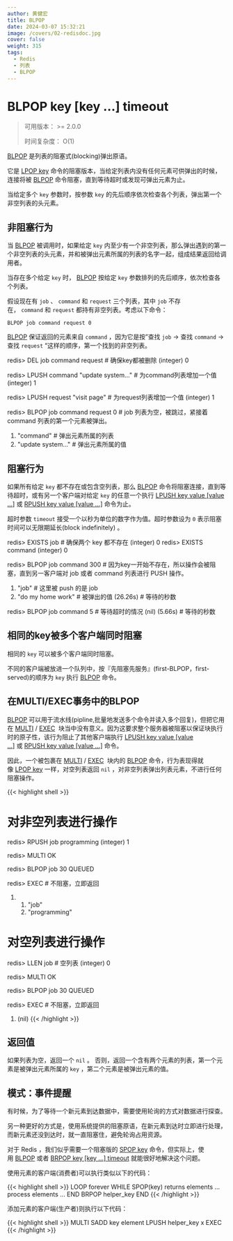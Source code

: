 ```yaml
---
author: 黄健宏
title: BLPOP
date: 2024-03-07 15:32:21
image: /covers/02-redisdoc.jpg
cover: false
weight: 315
tags:
  - Redis
  - 列表
  - BLPOP
---
```


# BLPOP key [key …] timeout

> 可用版本： >= 2.0.0
> 
> 时间复杂度： O(1)

[BLPOP](https://bookstack.xnzone.eu.org/02-redisdoc/03-list/15-blpop/) 是列表的阻塞式(blocking)弹出原语。

它是 [LPOP key](https://bookstack.xnzone.eu.org/02-redisdoc/03-list/05-lpop/) 命令的阻塞版本，当给定列表内没有任何元素可供弹出的时候，连接将被 [BLPOP](https://bookstack.xnzone.eu.org/02-redisdoc/03-list/15-blpop/) 命令阻塞，直到等待超时或发现可弹出元素为止。

当给定多个 `key` 参数时，按参数 `key` 的先后顺序依次检查各个列表，弹出第一个非空列表的头元素。

## 非阻塞行为

当 [BLPOP](https://bookstack.xnzone.eu.org/02-redisdoc/03-list/15-blpop/) 被调用时，如果给定 `key` 内至少有一个非空列表，那么弹出遇到的第一个非空列表的头元素，并和被弹出元素所属的列表的名字一起，组成结果返回给调用者。

当存在多个给定 `key` 时， [BLPOP](https://bookstack.xnzone.eu.org/02-redisdoc/03-list/15-blpop/) 按给定 `key` 参数排列的先后顺序，依次检查各个列表。

假设现在有 `job` 、 `command` 和 `request` 三个列表，其中 `job` 不存在， `command` 和 `request` 都持有非空列表。考虑以下命令：

`BLPOP job command request 0`

[BLPOP](https://bookstack.xnzone.eu.org/02-redisdoc/03-list/15-blpop/) 保证返回的元素来自 `command` ，因为它是按”查找 `job` -> 查找 `command` -> 查找 `request` “这样的顺序，第一个找到的非空列表。

redis> DEL job command request           # 确保key都被删除
(integer) 0

redis> LPUSH command "update system..."  # 为command列表增加一个值
(integer) 1

redis> LPUSH request "visit page"        # 为request列表增加一个值
(integer) 1

redis> BLPOP job command request 0       # job 列表为空，被跳过，紧接着 command 列表的第一个元素被弹出。
1) "command"                             # 弹出元素所属的列表
2) "update system..."                    # 弹出元素所属的值

## 阻塞行为

如果所有给定 `key` 都不存在或包含空列表，那么 [BLPOP](https://bookstack.xnzone.eu.org/02-redisdoc/03-list/15-blpop/) 命令将阻塞连接，直到等待超时，或有另一个客户端对给定 `key` 的任意一个执行 [LPUSH key value [value …]](https://bookstack.xnzone.eu.org/02-redisdoc/03-list/01-lpush/) 或 [RPUSH key value [value …]](https://bookstack.xnzone.eu.org/02-redisdoc/03-list/03-rpush/) 命令为止。

超时参数 `timeout` 接受一个以秒为单位的数字作为值。超时参数设为 `0` 表示阻塞时间可以无限期延长(block indefinitely) 。

redis> EXISTS job                # 确保两个 key 都不存在
(integer) 0
redis> EXISTS command
(integer) 0

redis> BLPOP job command 300     # 因为key一开始不存在，所以操作会被阻塞，直到另一客户端对 job 或者 command 列表进行 PUSH 操作。
1) "job"                         # 这里被 push 的是 job
2) "do my home work"             # 被弹出的值
(26.26s)                         # 等待的秒数

redis> BLPOP job command 5       # 等待超时的情况
(nil)
(5.66s)                          # 等待的秒数

## 相同的key被多个客户端同时阻塞

相同的 `key` 可以被多个客户端同时阻塞。

不同的客户端被放进一个队列中，按『先阻塞先服务』(first-BLPOP，first-served)的顺序为 `key` 执行 [BLPOP](https://bookstack.xnzone.eu.org/02-redisdoc/03-list/15-blpop/) 命令。

## 在MULTI/EXEC事务中的BLPOP

[BLPOP](https://bookstack.xnzone.eu.org/02-redisdoc/03-list/15-blpop/) 可以用于流水线(pipline,批量地发送多个命令并读入多个回复)，但把它用在 [MULTI](https://bookstack.xnzone.eu.org/02-redisdoc/11-transaction/01-multi) / [EXEC](https://bookstack.xnzone.eu.org/02-redisdoc/11-transaction/02-exec)  块当中没有意义。因为这要求整个服务器被阻塞以保证块执行时的原子性，该行为阻止了其他客户端执行 [LPUSH key value [value …]](https://bookstack.xnzone.eu.org/02-redisdoc/03-list/01-lpush/) 或 [RPUSH key value [value …]](http://redis.forthxu.com/list/rpush.html#rpush) 命令。

因此，一个被包裹在 [MULTI](https://bookstack.xnzone.eu.org/02-redisdoc/11-transaction/01-multi) / [EXEC](https://bookstack.xnzone.eu.org/02-redisdoc/11-transaction/02-exec)  块内的 [BLPOP](https://bookstack.xnzone.eu.org/02-redisdoc/03-list/15-blpop/) 命令，行为表现得就像 [LPOP key](https://bookstack.xnzone.eu.org/02-redisdoc/03-list/05-lpop/) 一样，对空列表返回 `nil` ，对非空列表弹出列表元素，不进行任何阻塞操作。

{{< highlight shell >}}
# 对非空列表进行操作

redis> RPUSH job programming
(integer) 1

redis> MULTI
OK

redis> BLPOP job 30
QUEUED

redis> EXEC           # 不阻塞，立即返回
1) 1) "job"
   2) "programming"

# 对空列表进行操作

redis> LLEN job      # 空列表
(integer) 0

redis> MULTI
OK

redis> BLPOP job 30
QUEUED

redis> EXEC         # 不阻塞，立即返回
1) (nil)
{{< /highlight >}}

## 返回值

如果列表为空，返回一个 `nil` 。 否则，返回一个含有两个元素的列表，第一个元素是被弹出元素所属的 `key` ，第二个元素是被弹出元素的值。

## 模式：事件提醒

有时候，为了等待一个新元素到达数据中，需要使用轮询的方式对数据进行探查。

另一种更好的方式是，使用系统提供的阻塞原语，在新元素到达时立即进行处理，而新元素还没到达时，就一直阻塞住，避免轮询占用资源。

对于 Redis ，我们似乎需要一个阻塞版的 [SPOP key](https://bookstack.xnzone.eu.org/02-redisdoc/04-set/03-spop/) 命令，但实际上，使用 [BLPOP](https://bookstack.xnzone.eu.org/02-redisdoc/03-list/15-blpop/) 或者 [BRPOP key [key …] timeout](https://bookstack.xnzone.eu.org/02-redisdoc/03-list/16-brpop/) 就能很好地解决这个问题。

使用元素的客户端(消费者)可以执行类似以下的代码：

{{< highlight shell >}}
LOOP forever
    WHILE SPOP(key) returns elements
        ... process elements ...
    END
    BRPOP helper_key
END
{{< /highlight >}}

添加元素的客户端(生产者)则执行以下代码：

{{< highlight shell >}}
MULTI
    SADD key element
    LPUSH helper_key x
EXEC
{{< /highlight >}}